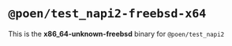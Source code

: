 # `@poen/test_napi2-freebsd-x64`

This is the **x86_64-unknown-freebsd** binary for `@poen/test_napi2`
